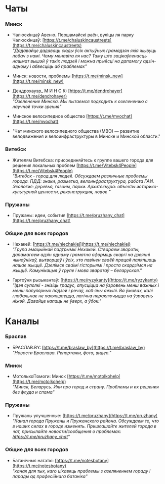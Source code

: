 # Чаты

### Минск

* Чалюскінцаў Авеню. Першамайскі раён, вуліцы ля парку Чалюскінцаў: [https://t.me/chaluskincaustreets](https://t.me/chaluskincaustreets)<br>
*"Дадавайце дадаваць сюды ўсіх актыўных грамадзян якія жывуць побач з намі. Чаму менавіта ля нас? Таму што зацікаўленасць нашмат вышэй ў такіх людзей і можна прыйсці на дапамогу адзін-адному і абвесціць аб праблемах"*

* Минск: новости, проблемы [https://t.me/minsk_new](https://t.me/minsk_new)

* Дендрохауэр_ М И Н С К: [https://t.me/dendrohayer](https://t.me/dendrohayer)<br>
*"Озеленение Минска. Мы пытаемся подходить к  озеленению с научной точки зрения"*

* Минское велосипедное общество [https://t.me/mvochat](https://t.me/mvochat)
* "Чат минского велосипедного общества (МВО) — развитие велодвижения и велоинфраструктуры в Минске и Минской области."

### Витебск

* Жителям Витебска: присоединяйтесь к группе вашего города для решения локальных проблем [https://t.me/Vitebsk4People](https://t.me/Vitebsk4People)<br>
*"Витебск - город для людей. Обсуждаем различные проблемы города. ПДД: знаки, разметка, велоинфраструктура, работа ГАИ. Экология: деревья, газоны, парки. Архитекьура: объекты историко-культурной ценности, реконструкция, новое "* 

### Пружаны

* Пружаны: идеи, события [https://t.me/pruzhany_chat](https://t.me/pruzhany_chat)

### Общие для всех городов

* Нехакей: [https://t.me/niechakiej](https://t.me/niechakiej)<br>
*"Група эмацыйнай падтрымкі Нехакей. Ствараем звароты, дапамагаем адзін аднаму граматна аформіць скаргі на дзеянні чыноўнікаў, вытворцаў і ўсіх, хто павінен сваёй працай паляпшаць нашае жыццё. Дзелімся сваімі гісторыямі і проста скардзімся на жыццё. Камунікацыя ў групе і мова зваротаў – беларуская."*

* Гартоўня рызыкантаў: [https://t.me/ryzykanty](https://t.me/ryzykanty)<br>
*"Ідэя суполкі - знізіць градус, апусціцца на ўзровень менш важных і менш папулярных падзей і рэчаў, каб яны ажылі. Ва ўмовах, калі глабальнае не паляпшаецца, лагічна пераключыцца на ўзровень ніжэй. Давайце капаць не ўверх, а ўбок."*

# Каналы 

### Браслав

* БРАСЛАВ.BY: [https://t.me/braslaw_by](https://t.me/braslaw_by)<br>
*"Новости Браслава. Репортажи, фото, видео."*

### Минск

* МотолькоПомоги: Минск [https://t.me/motolkohelp](https://t.me/motolkohelp)<br>
*"Минск, Беларусь. Или про город и страну. Проблемы и их решения без флуда и спама"*

### Пружаны

* Пружаны улучшенные: [https://t.me/pruzhany](https://t.me/pruzhany)<br>
*"Канал города Пружаны и Пружанского района. Обсуждаем то, что в наших силах в городе изменить. Пришлашайте жителей города в чат, присылайте новости/сообщения о проблемах: https://t.me/pruzhany_chat"*


### Общие для всех городов

* Батанічныя нататкі: [https://t.me/notesbotany](https://t.me/notesbotany)<br>
*"канал для тых, каго цікавяць праблемы з азеляненнем гораду і парады ад прафесійнага батаніка"*

